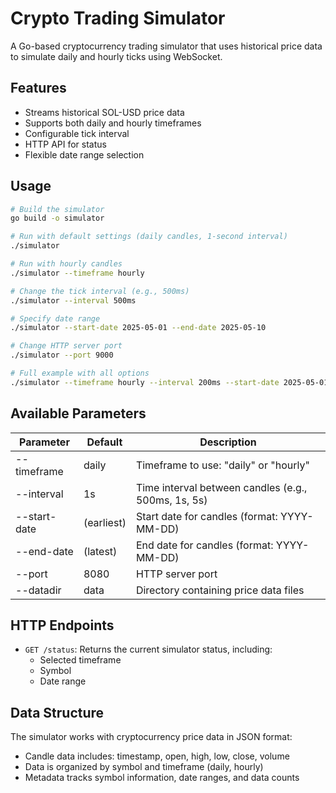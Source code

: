 # Crypto Trading Simulator

A Go-based cryptocurrency trading simulator that uses historical price data to simulate daily and hourly ticks using WebSocket.

## Features

- Streams historical SOL-USD price data
- Supports both daily and hourly timeframes
- Configurable tick interval
- HTTP API for status
- Flexible date range selection

## Usage

```bash
# Build the simulator
go build -o simulator

# Run with default settings (daily candles, 1-second interval)
./simulator

# Run with hourly candles
./simulator --timeframe hourly

# Change the tick interval (e.g., 500ms)
./simulator --interval 500ms

# Specify date range
./simulator --start-date 2025-05-01 --end-date 2025-05-10

# Change HTTP server port
./simulator --port 9000

# Full example with all options
./simulator --timeframe hourly --interval 200ms --start-date 2025-05-01 --end-date 2025-05-10 --port 8888 --datadir ./data
```

## Available Parameters

| Parameter    | Default     | Description                                           |
|--------------|-------------|-------------------------------------------------------|
| --timeframe  | daily       | Timeframe to use: "daily" or "hourly"                 |
| --interval   | 1s          | Time interval between candles (e.g., 500ms, 1s, 5s)    |
| --start-date | (earliest)  | Start date for candles (format: YYYY-MM-DD)           |
| --end-date   | (latest)    | End date for candles (format: YYYY-MM-DD)             |
| --port       | 8080        | HTTP server port                                      |
| --datadir    | data        | Directory containing price data files                 |

## HTTP Endpoints

- `GET /status`: Returns the current simulator status, including:
  - Selected timeframe
  - Symbol
  - Date range

## Data Structure

The simulator works with cryptocurrency price data in JSON format:

- Candle data includes: timestamp, open, high, low, close, volume
- Data is organized by symbol and timeframe (daily, hourly)
- Metadata tracks symbol information, date ranges, and data counts